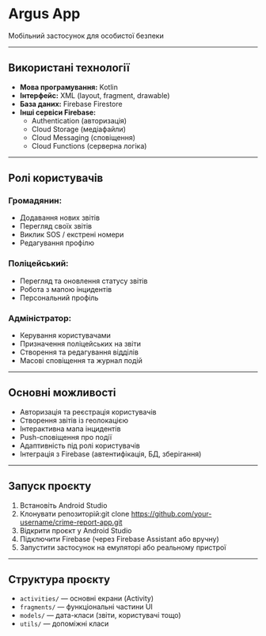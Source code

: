 # Argus App

Мобільний застосунок для особистої безпеки

---

##  Використані технології

- **Мова програмування:** Kotlin  
- **Інтерфейс:** XML (layout, fragment, drawable)  
- **База даних:** Firebase Firestore  
- **Інші сервіси Firebase:**  
  - Authentication (авторизація)  
  - Cloud Storage (медіафайли)  
  - Cloud Messaging (сповіщення)  
  - Cloud Functions (серверна логіка)

---

##  Ролі користувачів

### Громадянин:
- Додавання нових звітів
- Перегляд своїх звітів
- Виклик SOS / екстрені номери
- Редагування профілю

### Поліцейський:
- Перегляд та оновлення статусу звітів
- Робота з мапою інцидентів
- Персональний профіль

### Адміністратор:
- Керування користувачами
- Призначення поліцейських на звіти
- Створення та редагування відділів
- Масові сповіщення та журнал подій

---

##  Основні можливості

- Авторизація та реєстрація користувачів
- Створення звітів із геолокацією
- Інтерактивна мапа інцидентів
- Push-сповіщення про події
- Адаптивність під ролі користувачів
- Інтеграція з Firebase (автентифікація, БД, зберігання)

---

##  Запуск проєкту

1. Встановіть Android Studio
2. Клонувати репозиторій:git clone https://github.com/your-username/crime-report-app.git
3. Відкрити проєкт у Android Studio
4. Підключити Firebase (через Firebase Assistant або вручну)
5. Запустити застосунок на емуляторі або реальному пристрої

---

## Структура проєкту

- `activities/` — основні екрани (Activity)
- `fragments/` — функціональні частини UI
- `models/` — дата-класи (звіти, користувачі тощо)
- `utils/` — допоміжні класи




